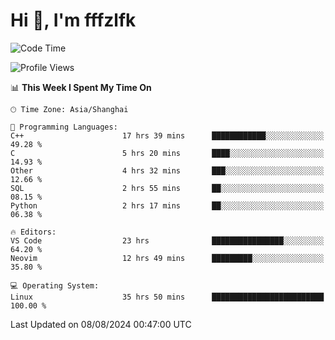 # Hi 👋, I'm fffzlfk

<!--START_SECTION:waka-->
![Code Time](http://img.shields.io/badge/Code%20Time-883%20hrs%2011%20mins-blue)

![Profile Views](http://img.shields.io/badge/Profile%20Views-0-blue)

📊 **This Week I Spent My Time On** 

```text
🕑︎ Time Zone: Asia/Shanghai

💬 Programming Languages: 
C++                      17 hrs 39 mins      ████████████░░░░░░░░░░░░░   49.28 % 
C                        5 hrs 20 mins       ████░░░░░░░░░░░░░░░░░░░░░   14.93 % 
Other                    4 hrs 32 mins       ███░░░░░░░░░░░░░░░░░░░░░░   12.66 % 
SQL                      2 hrs 55 mins       ██░░░░░░░░░░░░░░░░░░░░░░░   08.15 % 
Python                   2 hrs 17 mins       ██░░░░░░░░░░░░░░░░░░░░░░░   06.38 % 

🔥 Editors: 
VS Code                  23 hrs              ████████████████░░░░░░░░░   64.20 % 
Neovim                   12 hrs 49 mins      █████████░░░░░░░░░░░░░░░░   35.80 % 

💻 Operating System: 
Linux                    35 hrs 50 mins      █████████████████████████   100.00 % 
```


 Last Updated on 08/08/2024 00:47:00 UTC
<!--END_SECTION:waka-->
